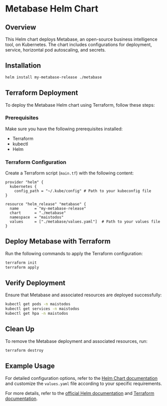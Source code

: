 # Metabase Helm Chart

## Overview

This Helm chart deploys Metabase, an open-source business intelligence tool, on Kubernetes. The chart includes configurations for deployment, service, horizontal pod autoscaling, and secrets.

## Installation

```bash
helm install my-metabase-release ./metabase
```
## Terraform Deployment

To deploy the Metabase Helm chart using Terraform, follow these steps:

### Prerequisites

Make sure you have the following prerequisites installed:

- Terraform
- kubectl
- Helm

### Terraform Configuration

Create a Terraform script (`main.tf`) with the following content:
```hcl
provider "helm" {
  kubernetes {
    config_path = "~/.kube/config" # Path to your kubeconfig file
}

resource "helm_release" "metabase" {
  name       = "my-metabase-release"
  chart      = "./metabase"
  namespace  = "maistodos"
  values     = ["./metabase/values.yaml"]  # Path to your values file
}
```
## Deploy Metabase with Terraform

Run the following commands to apply the Terraform configuration:

```bash
terraform init
terraform apply
```	
## Verify Deployment

Ensure that Metabase and associated resources are deployed successfully:

```bash
kubectl get pods -n maistodos
kubectl get services -n maistodos
kubectl get hpa -n maistodos
```
## Clean Up

To remove the Metabase deployment and associated resources, run:

```bash
terraform destroy
```
## Example Usage

For detailed configuration options, refer to the [Helm Chart documentation](https://helm.sh/docs/topics/charts/) and customize the `values.yaml` file according to your specific requirements.

For more details, refer to the [official Helm documentation](https://helm.sh/docs/) and [Terraform documentation](https://www.terraform.io/docs/index.html).
